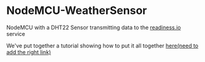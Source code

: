 # NodeMCU-WeatherSensor

NodeMCU with a DHT22 Sensor transmitting data to the [readiness.io](https://readiness.io/) service

We've put together a tutorial showing how to put it all together [here(need to add the right link)](XXXXXX)
